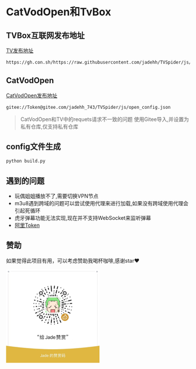 # CatVodOpen和TvBox

## TVBox互联网发布地址
[TV发布地址](https://github.com/FongMi/Release/tree/main/apk/release)

```bash
https://gh.con.sh/https://raw.githubusercontent.com/jadehh/TVSpider/js/tv_config.json
```

## CatVodOpen
[CatVodOpen发布地址](https://github.com/catvod/CatVodOpen/releases)

```bash
gitee://Token@gitee.com/jadehh_743/TVSpider/js/open_config.json
```
> CatVodOpen和TV中的requets请求不一致的问题
> 使用Gitee导入,并设置为私有仓库,仅支持私有仓库

## config文件生成
```bash
python build.py
```

## 遇到的问题
* 玩偶姐姐播放不了,需要切换VPN节点
* m3u8遇到跨域的问题可以尝试使用代理来进行加载,如果没有跨域使用代理会引起死循环
* 虎牙弹幕功能无法实现,现在并不支持WebSocket来监听弹幕
* [阿里Token](https://alist.nn.ci/zh/guide/drivers/aliyundrive.html)



## 赞助
如果觉得此项目有用，可以考虑赞助我喝杯咖啡,感谢star❤

<img src="./resources/wechat.jpg" alt="微信" width="256" height="256" align="left" />
